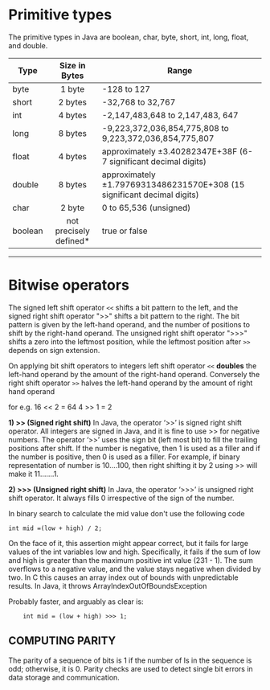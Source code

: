 # Primitive types

The primitive types in Java are boolean, char, byte, short, int, long, float, and double.

| Type   	|Size in Bytes  			|  Range 																	|
| --------- |:-------------------------:| ------------------------------------------------------------------------- |
| byte  	| 1 byte  					| -128 to 127 																|   	
| short  	| 2 bytes  					| -32,768 to 32,767  														|   	
| int  		| 4 bytes  					| -2,147,483,648 to 2,147,483, 647  										|   	
| long  	| 8 bytes  					| -9,223,372,036,854,775,808 to 9,223,372,036,854,775,807  					|   	
| float  	| 4 bytes  					|  approximately ±3.40282347E+38F (6-7 significant decimal digits) 			|   	
| double  	| 8 bytes 					| approximately ±1.79769313486231570E+308 (15 significant decimal digits)  	|   	
| char 		| 2 byte  					| 0 to 65,536 (unsigned)  													|  	
| boolean  	| not precisely defined*  	| true or false  															|   

---

# Bitwise operators

The signed left shift operator `<<` shifts a bit pattern to the left, and the signed right shift operator ">>" shifts a bit pattern to the right. The bit pattern is given by the left-hand operand, and the number of positions to shift by the right-hand operand. The unsigned right shift operator ">>>" shifts a zero into the leftmost position, while the leftmost position after `>>` depends on sign extension.

On applying bit shift operators to integers left shift operator `<<` **doubles** the left-hand operand by the amount of the right-hand operand. Conversely the right shift operator `>>` halves the left-hand operand by the amount of right hand operand

for e.g.
16 << 2  = 64
4 >> 1   = 2

**1) >> (Signed right shift)** In Java, the operator ‘>>’ is signed right shift operator. All integers are signed in Java, and it is fine to use >> for negative numbers. The operator ‘>>’ uses the sign bit (left most bit) to fill the trailing positions after shift. If the number is negative, then 1 is used as a filler and if the number is positive, then 0 is used as a filler. For example, if binary representation of number is 10….100, then right shifting it by 2 using >> will make it 11…….1.

**2) >>> (Unsigned right shift)** In Java, the operator ‘>>>’ is unsigned right shift operator. It always fills 0 irrespective of the sign of the number.

In binary search to calculate the mid value don't use the following code
```
int mid =(low + high) / 2;
``` 
On the face of it, this assertion might appear correct, but it fails for large values of the int variables low and high. Specifically, it fails if the sum of low and high is greater than the maximum positive int value (231 - 1). The sum overflows to a negative value, and the value stays negative when divided by two. In C this causes an array index out of bounds with unpredictable results. In Java, it throws ArrayIndexOutOfBoundsException

Probably faster, and arguably as clear is:
```
	int mid = (low + high) >>> 1;
``` 



## COMPUTING PARITY

The parity of a sequence of bits is 1 if the number of Is in the sequence is odd;
otherwise, it is 0. Parity checks are used to detect single bit errors in data storage and communication.